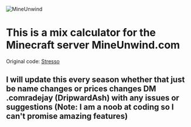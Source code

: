![MineUnwind](https://cdn.discordapp.com/banners/702532548458315867/460d152d2acf7e871d3156c3ce1f6315.webp?size=1024&width=0&height=0)

# This is a mix calculator for the Minecraft server MineUnwind.com # 

Original code: [Stresso](https://github.com/Stresso/Prisonade_Calc)

## I will update this every season whether that just be name changes or prices changes DM .comradejay (DripwardAsh) with any issues or suggestions (Note: I am a noob at coding so I can't promise amazing features) ##


